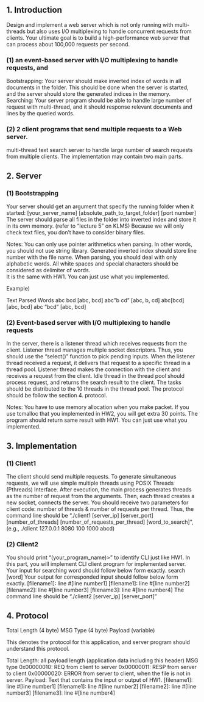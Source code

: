 ## 1. Introduction
Design and implement a web server which is not only running with multi-threads but also uses I/O multiplexing to handle concurrent requests from clients. Your ultimate goal is to build a high-performance web server that can process about 100,000 requests per second. 

### (1) an event-based server with I/O multiplexing to handle requests, and 
Bootstrapping: Your server should make inverted index of words in all documents in the folder. This should be done when the server is started, and the server should store the generated indices in the memory. 
Searching: Your server program should be able to handle large number of request with multi-thread, and it should response relevant documents and lines by the queried words.

### (2) 2 client programs that send multiple requests to a Web server. 
multi-thread text search server to handle large number of search requests from multiple clients. The implementation may contain two main parts.

## 2. Server
### (1) Bootstrapping
Your server should get an argument that specify the running folder when it started:
[your_server_name] [absolute_path_to_target_folder] [port number]
The server should parse all files in the folder into inverted index and store it in its own memory. (refer to “lecture 5” on KLMS) Because we will only check text files, you don’t have to consider binary files.

Notes:
You can only use pointer arithmetics when parsing. In other words, you should not use string library.
Generated inverted index should store line number with the file name.
When parsing, you should deal with only alphabetic words. All white spaces and special characters should be considered as delimiter of words.  
It is the same with HW1. You can just use what you implemented.


Example)

Text
Parsed Words
abc bcd
[abc, bcd]
abc”b cd”
[abc, b, cd]
abc[bcd]
[abc, bcd]
abc                     “bcd”
[abc, bcd]


### (2) Event-based server with I/O multiplexing to handle requests
In the server, there is a listener thread which receives requests from the client.
Listener thread manages multiple socket descriptors. Thus, you should use the “select()” function to pick pending inputs.
When the listener thread received a request, it delivers that request to a specific thread in a thread pool. Listener thread makes the connection with the client and receives a request from the client.
Idle thread in the thread pool should process request, and returns the search result to the client.
The tasks should be distributed to the 10 threads in the thread pool.
The protocol should be follow the section 4. protocol.

Notes:
You have to use memory allocation when you make packet. If you use tcmalloc that you implemented in HW2, you will get extra 30 points.
The program should return same result with HW1. You can just use what you implemented.

## 3. Implementation
### (1) Client1
The client should send multiple requests.
To generate simultaneous requests, we will use simple multiple threads using POSIX Threads (Pthreads) Interface.
After execution, the main process generates threads as the number of request from the arguments.
Then, each thread creates a new socket, connects the server.
You should receive two parameters for client code: number of threads & number of requests per thread.
Thus, the command line should be “./client1 [server_ip] [server_port] [number_of_threads] [number_of_requests_per_thread] [word_to_search]”, (e.g., ./client 127.0.0.1 8080 100 1000 abcd)
### (2) Client2
You should print “(your_program_name)>” to identify CLI just like HW1.
In this part, you will implement CLI client program for implemented server.
Your input for searching word should follow below form exactly.
search [word]
Your output for corresponded input should follow below form exactly.
[filename1]: line #[line number1]
[filename1]: line #[line number2]
[filename2]: line #[line number3]
[filename3]: line #[line number4]
The command line should be “./client2 [server_ip] [server_port]”

## 4. Protocol

Total Length (4 byte)
MSG Type (4 byte)
Payload (variable)

This denotes the protocol for this application, and server program should understand this protocol.

Total Length: all payload length (application data including this header)
MSG type
0x00000010: REQ from client to server
0x00000011: RESP from server to client
0x00000020: ERROR from server to client, when the file is not in server.
Payload: Text that contains the input or output of HW1.
[filename1]: line #[line number1]
[filename1]: line #[line number2]
[filename2]: line #[line number3]
[filename3]: line #[line number4]

